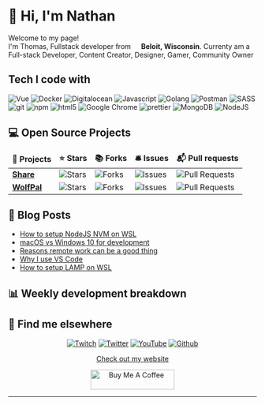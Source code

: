 # 👋 Hi, I'm Nathan

<p>Welcome to my page! </br> I'm Thomas, Fullstack developer from <img src="https://image.flaticon.com/icons/svg/197/197484.svg" width="13"/> <b>Beloit, Wisconsin</b>. Currenty am a Full-stack Developer, Content Creator, Designer, Gamer, Community Owner</p>

## Tech I code with

<p>
  <img alt="Vue" src="https://img.shields.io/badge/-Vue-45b8d8?style=flat-square&logo=vue.js&logocolor=42b883&color=35495e" />
  <img alt="Docker" src="https://img.shields.io/badge/-Docker-46a2f1?style=flat-square&logo=docker&logocolor=white" />
  <img alt="Digitalocean" src="https://img.shields.io/badge/-Digitalocean-1a73e8?style=flat-square&logo=digitalocean&logocolor=0080ff&color=fff" />
  <img alt="Javascript" src="https://img.shields.io/badge/-Javascript-007acc?style=flat-square&logo=javascript&logocolor=f0db4f&color=323330" />
    <img alt="Golang" src="https://img.shields.io/badge/-Golang-007acc?style=flat-square&logo=go&logocolor=29beb0&color=ffffff" />
  <img alt="Postman" src="https://img.shields.io/badge/-Postman-5849be?style=flat-square&logo=postman&logocolor=ff6c37&color=323330" />
  <img alt="SASS" src="https://img.shields.io/badge/-SASS-cc6699?style=flat-square&logo=Sass&logocolor=white&color=000000" />
  <img alt="git" src="https://img.shields.io/badge/-git-f05032?style=flat-square&logo=git&logocolor=white&color=000000" />
  <img alt="npm" src="https://img.shields.io/badge/-npm-cb3837?style=flat-square&logo=npm&logocolor=white" />
  <img alt="html5" src="https://img.shields.io/badge/-html5-e34f26?style=flat-square&logo=html5&logocolor=white&color=000000" />
  <img alt="Google Chrome" src="https://img.shields.io/badge/-Google_Chrome-fb542b?style=flat-square&logo=google-chrome&logocolor=4c8bf5&color=000000" />
  <img alt="prettier" src="https://img.shields.io/badge/-prettier-f7b93e?style=flat-square&logo=prettier&logocolor=white&color=000000" />
  <img alt="MongoDB" src="https://img.shields.io/badge/-MongoDB-13aa52?style=flat-square&logo=mongodb&logocolor=white&color=000000" />
  <img alt="NodeJS" src="https://img.shields.io/badge/-NodeJS-43853d?style=flat-square&logo=node.js&logocolor=white&color=000000" />
</p>

## 💻 Open Source Projects

<table>
  <thead align="center">
    <tr border: none;>
      <td><b>🎁 Projects</b></td>
      <td><b>⭐ Stars</b></td>
      <td><b>📚 Forks</b></td>
      <td><b>🛎 Issues</b></td>
      <td><b>📬 Pull requests</b></td>
    </tr>
  </thead>
  <tbody>
    <tr>
      <td><a href="https://www.github.com/mrdemonwolf/share"><b>Share</b></a></td>
      <td><img alt="Stars" src="https://img.shields.io/github/stars/mrdemonwolf/share?style=flat-square&labelColor=343b41"/></td>
      <td><img alt="Forks" src="https://img.shields.io/github/forks/mrdemonwolf/share?style=flat-square&labelColor=343b41"/></td>
      <td><img alt="Issues" src="https://img.shields.io/github/issues/mrdemonwolf/share?style=flat-square&labelColor=343b41"/></td>
      <td><img alt="Pull Requests" src="https://img.shields.io/github/issues-pr/mrdemonwolf/share?style=flat-square&labelColor=343b41"/></td>
    </tr>
	  <tr>
      <td><a href="https://github.com/mrdemonwolf/wolfpal"><b>WolfPal</b></a></td>
      <td><img alt="Stars" src="https://img.shields.io/github/stars/mrdemonwolf/wolfpal?style=flat-square&labelColor=343b41"/></td>
      <td><img alt="Forks" src="https://img.shields.io/github/forks/mrdemonwolf/wolfpal?style=flat-square&labelColor=343b41"/></td>
      <td><img alt="Issues" src="https://img.shields.io/github/issues/mrdemonwolf/wolfpal?style=flat-square&labelColor=343b41"/></td>
      <td><img alt="Pull Requests" src="https://img.shields.io/github/issues-pr/mrdemonwolf/wolfpal?style=flat-square&labelColor=343b41"/></td>
    </tr>
  </tbody>
</table>

## 📝 Blog Posts

<!-- BLOG-POST-LIST:START -->

- [How to setup NodeJS NVM on WSL](https://www.mrdemonwolf.me/blog/how-to-setup-nodejs-nvm-on-wsl/)
- [macOS vs Windows 10 for development](https://www.mrdemonwolf.me/blog/macos-vs-windows-10-for-development/)
- [Reasons remote work can be a good thing](https://www.mrdemonwolf.me/blog/reasons-remote-work-can-be-a-good-thing/)
- [Why I use VS Code](https://www.mrdemonwolf.me/blog/why-i-use-vs-code/)
- [How to setup LAMP on WSL](https://www.mrdemonwolf.me/blog/how-to-setup-lamp-on-wsl/)
<!-- BLOG-POST-LIST:END -->

## 📊 Weekly development breakdown

<!--START_SECTION:waka-->
<!--END_SECTION:waka-->

## 📢 Find me elsewhere

<p align="center">
  <a href="https://www.twitch.tv/mrdemonwolf" target="_blank"
    ><img
      alt="Twitch"
      src="https://img.shields.io/badge/Twitch-%231DA1F2.svg?&style=for-the-badge&logo=twitch&logoColor=ffffff&color=9146ff"
  /></a>
  <a href="https://twitter.com/MrDemonWolf" target="_blank"
    ><img
      alt="Twitter"
      src="https://img.shields.io/badge/Twitter-%231DA1F2.svg?&style=for-the-badge&logo=twitter&logoColor=white&color=1da1f2"
  /></a>
  <a href="https://www.youtube.com/mrdemonwolf" target="_blank">
    <img
      alt="YouTube"
      src="https://img.shields.io/badge/YouTube-%2312100E.svg?&style=for-the-badge&logo=YouTube&logoColor=white&color=ff0000"
  /></a>
  <a href="https://www.github.com/nathanhenniges" target="_blank">
    <img
      alt="Github"
      src="https://img.shields.io/badge/GitHub-%2312100E.svg?&style=for-the-badge&logo=Github&logoColor=white&color=333"
  /></a>
</p>

<p align="center">
  <a href="https://www.mrdemonwolf.me">Check out my website</a>
</p>
<p align="center">
  <a
    href="https://www.buymeacoffee.com/mokkapps"
    target="_blank"
    rel="noreferrer nofollow"
  >
    <img
      src="https://cdn.buymeacoffee.com/buttons/default-red.png"
      alt="Buy Me A Coffee"
      height="40"
      width="170"
    />
  </a>
</p>

<!-- <hr>

### 🔭 I’m currently working on
 -->

<hr>

<!-- ### 🚧 I build with...

<p>
  <a href="http://avaloniaui.net/">
    <img src="https://raw.githubusercontent.com/NathanHenniges/NathanHenniges/master/assets/images/avalonia.svg" alt="Avalonia" style="vertical-align:top; margin:4px">
  </a>

 <a href="https://azure.microsoft.com/en-gb/">
    <img src="https://raw.githubusercontent.com/NathanHenniges/NathanHenniges/master/assets/images/azure.svg" alt="Azure" style="vertical-align:top; margin:4px">
  </a>

  <a href="https://github.com/apple/swift">
    <img src="https://raw.githubusercontent.com/NathanHenniges/NathanHenniges/master/assets/images/swift.svg" alt="Swift" style="vertical-align:top; margin:4px">
  </a>

  <a href="https://docs.microsoft.com/en-us/windows/uwp/">
    <img src="https://raw.githubusercontent.com/NathanHenniges/NathanHenniges/master/assets/images/uwp.svg" alt="UWP" style="vertical-align:top; margin:4px">
  </a>

  <a href="https://github.com/dotnet/wpf">
    <img src="https://raw.githubusercontent.com/NathanHenniges/NathanHenniges/master/assets/images/wpf.svg" alt="WPF" style="vertical-align:top; margin:4px">
  </a>

  <a href="https://github.com/xamarin/Xamarin.Forms">
    <img src="https://raw.githubusercontent.com/NathanHenniges/NathanHenniges/master/assets/images/XamarinForms.svg" alt="Xamarin.Forms" style="vertical-align:top; margin:4px">
  </a>

  <a href="https://github.com/xamarin/xamarin-macios">
      <img src="https://raw.githubusercontent.com/NathanHenniges/NathanHenniges/master/assets/images/xamarinIOS.svg" alt="Xamarin.iOS" style="vertical-align:top; margin:4px">
  </a>

</p> -->

<!--
**NathanHenniges/NathanHenniges** is a ✨ _special_ ✨ repository because its `README.md` (this file) appears on your GitHub profile.

Here are some ideas to get you started:

- 🔭 I’m currently working on ...
- 🌱 I’m currently learning ...
- 👯 I’m looking to collaborate on ...
- 🤔 I’m looking for help with ...
- 💬 Ask me about ...
- 📫 How to reach me: ...
- 😄 Pronouns: ...
- ⚡ Fun fact: ...
-->

